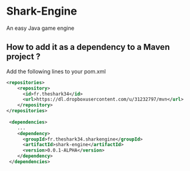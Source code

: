# Shark-Engine
An easy Java game engine

## How to add it as a dependency to a Maven project ?

Add the following lines to your pom.xml


```xml
<repositories>
    <repository>
      <id>fr.theshark34</id>
      <url>https://dl.dropboxusercontent.com/u/31232797/mvn</url>
    </repository>
</repositories>
 
 <dependencies>
    ...
    <dependency>
      <groupId>fr.theshark34.sharkengine</groupId>
      <artifactId>shark-engine</artifactId>
      <version>0.0.1-ALPHA</version>
    </dependency>
 </dependencies>
 
```
